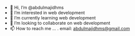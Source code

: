 - 👋 Hi, I’m @abdulmajidhms
- 👀 I’m interested in web development 
- 🌱 I’m currently learning web development 
- 💞️ I’m looking to collaborate on web development 
- 📫 How to reach me ...
 . email: abdulmajidhms@gmail.com
<!---
abdulmajidhms/abdulmajidhms is a ✨ special ✨ repository because its `README.md` (this file) appears on your GitHub profile.
You can click the Preview link to take a look at your changes.
--->
